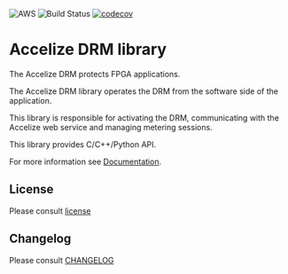 ![AWS](https://img.shields.io/badge/AWS-Supported-orange.svg)
![Build Status](https://codebuild.eu-west-1.amazonaws.com/badges?uuid=eyJlbmNyeXB0ZWREYXRhIjoiQ2daNkEvSG5WWXFZbkdiN2M3NytVeFVrZmtqaTJJV0tRankrTVdEZE5mc1pzZ1RFZDZzYWhNd2dBZS9WdzVUS214Y0dvQkRENDZEZjU1NE5HN0VEbGI0PSIsIml2UGFyYW1ldGVyU3BlYyI6ImQrcjFsUGNkbFNoYVU4dmUiLCJtYXRlcmlhbFNldFNlcmlhbCI6MX0%3D&branch=master)
[![codecov](https://codecov.io/gh/Accelize/drmlib/branch/master/graph/badge.svg)](https://codecov.io/gh/Accelize/drmlib)

# Accelize DRM library

The Accelize DRM protects FPGA applications.

The Accelize DRM library operates the DRM from the software side of the
application.

This library is responsible for activating the DRM, communicating with the
Accelize web service and managing metering sessions.

This library provides C/C++/Python API.

For more information see [Documentation](https://accelize.s3.amazonaws.com/documentation/stable).

## License

Please consult [license](LICENSE)

## Changelog

Please consult [CHANGELOG](CHANGELOG)
